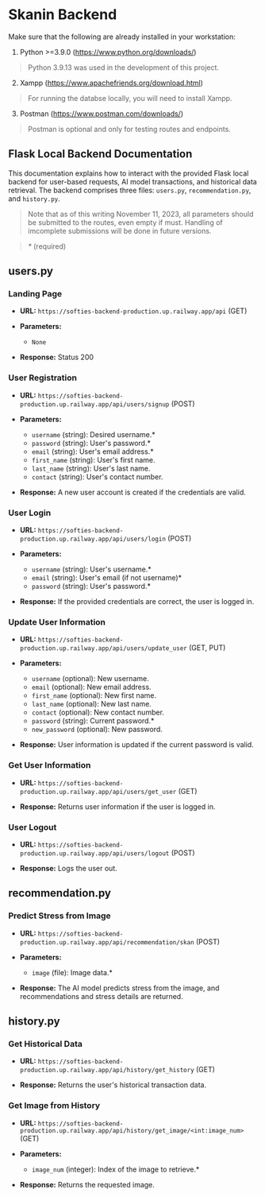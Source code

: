 
# Skanin Backend
Make sure that the following are already installed in your workstation:
1. Python >=3.9.0 (https://www.python.org/downloads/)
> Python 3.9.13 was used in the development of this project.
2. Xampp (https://www.apachefriends.org/download.html)
> For running the databse locally, you will need to install Xampp.
3. Postman (https://www.postman.com/downloads/)
> Postman is optional and only for testing routes and endpoints.

## Flask Local Backend Documentation

This documentation explains how to interact with the provided Flask local backend for user-based requests, AI model transactions, and historical data retrieval. The backend comprises three files: `users.py`, `recommendation.py`, and `history.py`.

> Note that as of this writing November 11, 2023, all parameters should be submitted to the routes, even empty if must. Handling of imcomplete submissions will be done in future versions.

> *\**  (required)

## users.py

### Landing Page

- **URL:** `https://softies-backend-production.up.railway.app/api` (GET)

- **Parameters:**
    - `None` 

- **Response:** Status 200

### User Registration

- **URL:** `https://softies-backend-production.up.railway.app/api/users/signup` (POST)

- **Parameters:**
    - `username` (string): Desired username.*
    - `password` (string): User's password.*
    - `email` (string): User's email address.*
    - `first_name` (string): User's first name.
    - `last_name` (string): User's last name.
    - `contact` (string): User's contact number.

- **Response:** A new user account is created if the credentials are valid.

### User Login

- **URL:** `https://softies-backend-production.up.railway.app/api/users/login` (POST)

- **Parameters:**
    - `username` (string): User's username.*
    - `email` (string): User's email (if not username)*
    - `password` (string): User's password.*

- **Response:** If the provided credentials are correct, the user is logged in.

### Update User Information

- **URL:** `https://softies-backend-production.up.railway.app/api/users/update_user` (GET, PUT)

- **Parameters:**
    - `username` (optional): New username.
    - `email` (optional): New email address.
    - `first_name` (optional): New first name.
    - `last_name` (optional): New last name.
    - `contact` (optional): New contact number.
    - `password` (string): Current password.*
    - `new_password` (optional): New password.

- **Response:** User information is updated if the current password is valid.

### Get User Information

- **URL:** `https://softies-backend-production.up.railway.app/api/users/get_user` (GET)

- **Response:** Returns user information if the user is logged in.

### User Logout

- **URL:** `https://softies-backend-production.up.railway.app/api/users/logout` (POST)

- **Response:** Logs the user out.

## recommendation.py

### Predict Stress from Image

- **URL:** `https://softies-backend-production.up.railway.app/api/recommendation/skan` (POST)

- **Parameters:**
    - `image` (file): Image data.*

- **Response:** The AI model predicts stress from the image, and recommendations and stress details are returned.

## history.py

### Get Historical Data

- **URL:** `https://softies-backend-production.up.railway.app/api/history/get_history` (GET)

- **Response:** Returns the user's historical transaction data.

### Get Image from History

- **URL:** `https://softies-backend-production.up.railway.app/api/history/get_image/<int:image_num>` (GET)

- **Parameters:**
    - `image_num` (integer): Index of the image to retrieve.*

- **Response:** Returns the requested image.
